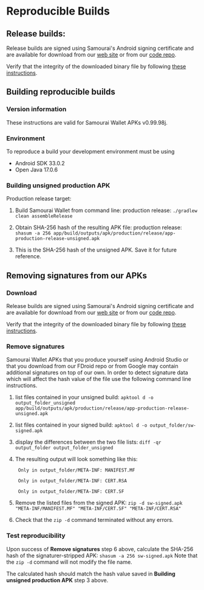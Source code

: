 # Reproducible Builds

## Release builds:

Release builds are signed using Samourai's Android signing certificate and are available for download from our [web site](https://samouraiwallet.com/download) or from our [code repo](https://code.samourai.io/wallet/samourai-wallet/-/tree/master/apk).

Verify that the integrity of the downloaded binary file by following [these instructions](https://docs.samourai.io/en/verification).

## Building reproducible builds

### Version information

These instructions are valid for Samourai Wallet APKs v0.99.98j.

### Environment

To reproduce a build your development environment must be using

* Android SDK 33.0.2
* Open Java 17.0.6

### Building unsigned production APK

Production release target:

1. Build Samourai Wallet from command line:
production release: `./gradlew clean assembleRelease`

2. Obtain SHA-256 hash of the resulting APK file:
production release: `shasum -a 256 app/build/outputs/apk/production/release/app-production-release-unsigned.apk` 

3. This is the SHA-256 hash of the unsigned APK. Save it for future reference.

## Removing signatures from our APKs

### Download

Release builds are signed using Samourai's Android signing certificate and are available for download from our [web site](https://samouraiwallet.com/download) or from our [code repo](https://code.samourai.io/wallet/samourai-wallet/-/tree/master/apk).

Verify that the integrity of the downloaded binary file by following [these instructions](https://docs.samourai.io/en/verification).

### Remove signatures

Samourai Wallet APKs that you produce yourself using Android Studio or that you download from our FDroid repo or from Google may contain additional signatures on top of our own. In order to detect signature data which will affect the hash value of the file use the following command line instructions.

1. list files contained in your unsigned build: `apktool d -o output_folder_unsigned app/build/outputs/apk/production/release/app-production-release-unsigned.apk`

2. list files contained in your signed build: `apktool d -o output_folder/sw-signed.apk`

3. display the differences between the two file lists: `diff -qr output_folder output_folder_unsigned`

4. The resulting output will look something like this:

		Only in output_folder/META-INF: MANIFEST.MF  
		
		Only in output_folder/META-INF: CERT.RSA  
		
		Only in output_folder/META-INF: CERT.SF

5. Remove the listed files from the signed APK: 
`zip -d sw-signed.apk "META-INF/MANIFEST.MF" "META-INF/CERT.SF" "META-INF/CERT.RSA"`

6. Check that the `zip -d` command terminated without any errors.

### Test reproducibility

Upon success of **Remove signatures** step 6 above, calculate the SHA-256 hash of the signaturer-stripped APK: `shasum -a 256 sw-signed.apk` Note that the `zip -d` command will not modify the file name.

The calculated hash should match the hash value saved in **Building unsigned production APK** step 3 above.

